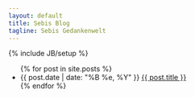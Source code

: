 ```yaml
---
layout: default
title: Sebis Blog
tagline: Sebis Gedankenwelt
---
```

{% include JB/setup %}

<ul>
  {% for post in site.posts %}
  <li>
		<span>{{ post.date | date: "%B %e, %Y" }}</span> <a href="{{ post.url }}">{{ post.title }}</a>
  </li>
  {% endfor %}
</ul>


